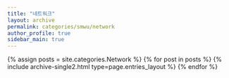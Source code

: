 ```yaml
---
title: "네트워크"
layout: archive
permalink: categories/smwu/network
author_profile: true
sidebar_main: true
---
```


{% assign posts = site.categories.Network %}
{% for post in posts %} {% include archive-single2.html type=page.entries_layout %} {% endfor %}